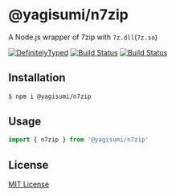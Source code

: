 # @yagisumi/n7zip

A Node.js wrapper of 7zip with `7z.dll`(`7z.so`)

<!--- [![NPM version][npm-image]][npm-url] ![Requirements][node-ver-image] -->

[![DefinitelyTyped][dts-image]][dts-url]
[![Build Status][githubactions-image]][githubactions-url] [![Build Status][appveyor-image]][appveyor-url]

## Installation

```sh
$ npm i @yagisumi/n7zip
```

## Usage

```ts
import { n7zip } from '@yagisumi/n7zip'
```

## License

[MIT License](https://opensource.org/licenses/MIT)

[githubactions-image]: https://img.shields.io/github/workflow/status/yagisumi/node-n7zip/build?logo=github&style=flat-square
[githubactions-url]: https://github.com/yagisumi/node-n7zip/actions
[npm-image]: https://img.shields.io/npm/v/@yagisumi/n7zip.svg?style=flat-square
[npm-url]: https://npmjs.org/package/@yagisumi/n7zip
[appveyor-image]: https://img.shields.io/appveyor/ci/yagisumi/node-n7zip.svg?logo=appveyor&style=flat-square
[appveyor-url]: https://ci.appveyor.com/project/yagisumi/node-n7zip
[dts-image]: https://img.shields.io/badge/DefinitelyTyped-.d.ts-blue.svg?style=flat-square
[dts-url]: http://definitelytyped.org
[node-ver-image]: https://img.shields.io/node/v/@yagisumi/win-output-debug-string?style=flat-square
